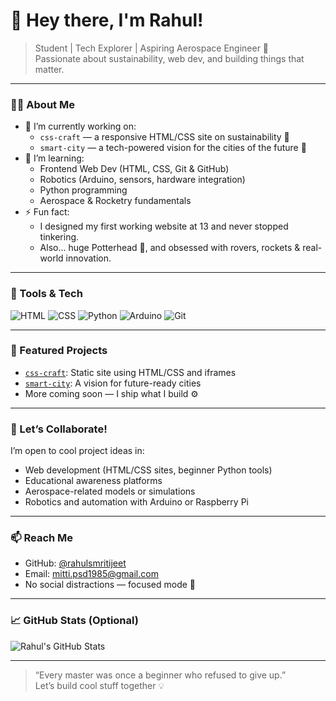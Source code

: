 # 👋 Hey there, I'm Rahul!

> Student | Tech Explorer | Aspiring Aerospace Engineer 🚀  
> Passionate about sustainability, web dev, and building things that matter.

---

### 👨‍💻 About Me

- 🔭 I’m currently working on:
  - `css-craft` — a responsive HTML/CSS site on sustainability 🌿
  - `smart-city` — a tech-powered vision for the cities of the future 🌇
- 🌱 I’m learning:
  - Frontend Web Dev (HTML, CSS, Git & GitHub)
  - Robotics (Arduino, sensors, hardware integration)
  - Python programming
  - Aerospace & Rocketry fundamentals
- ⚡ Fun fact:
  - I designed my first working website at 13 and never stopped tinkering.
  - Also... huge Potterhead 🧙, and obsessed with rovers, rockets & real-world innovation.

---

### 🧰 Tools & Tech

![HTML](https://img.shields.io/badge/HTML-E34F26?style=for-the-badge&logo=html5)
![CSS](https://img.shields.io/badge/CSS-1572B6?style=for-the-badge&logo=css3)
![Python](https://img.shields.io/badge/Python-3776AB?style=for-the-badge&logo=python)
![Arduino](https://img.shields.io/badge/Arduino-00979D?style=for-the-badge&logo=arduino)
![Git](https://img.shields.io/badge/Git-F05032?style=for-the-badge&logo=git)

---

### 📌 Featured Projects

- [`css-craft`](https://github.com/rahulsmritijeet/css-craft): Static site using HTML/CSS and iframes
- [`smart-city`](https://github.com/rahulsmritijeet/smart-city): A vision for future-ready cities
- More coming soon — I ship what I build ⚙️

---

### 💬 Let’s Collaborate!

I’m open to cool project ideas in:
- Web development (HTML/CSS sites, beginner Python tools)
- Educational awareness platforms
- Aerospace-related models or simulations
- Robotics and automation with Arduino or Raspberry Pi

---

### 📫 Reach Me

- GitHub: [@rahulsmritijeet](https://github.com/rahulsmritijeet)
- Email: mitti.psd1985@gmail.com
- No social distractions — focused mode 🧠

---

### 📈 GitHub Stats (Optional)

![Rahul's GitHub Stats](https://github-readme-stats.vercel.app/api?username=rahulsmritijeet&show_icons=true&theme=tokyonight&hide=contribs&count_private=true)

---

> “Every master was once a beginner who refused to give up.”  
> Let’s build cool stuff together 💡
